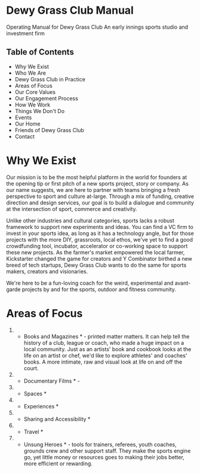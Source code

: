 # Dewy Grass Club Manual
Operating Manual for Dewy Grass Club
An early innings sports studio and investment firm

## Table of Contents
- Why We Exist
- Who We Are
- Dewy Grass Club in Practice
- Areas of Focus
- Our Core Values
- Our Engagement Process
- How We Work
- Things We Don't Do
- Events
- Our Home
- Friends of Dewy Grass Club
- Contact

# Why We Exist
Our mission is to be the most helpful platform in the world for founders at the opening tip or first pitch of a new sports project, story or company. As our name suggests, we are here to partner with teams bringing a fresh perspective to sport and culture at-large. Through a mix of funding, creative direction and design services, our goal is to build a dialogue and community at the intersection of sport, commerce and creativity.

Unlike other industries and cultural categories, sports lacks a robust framework to support new experiments and ideas. You can find a VC firm to invest in your sports idea, as long as it has a technology angle, but for those projects with the more DIY, grassroots, local ethos, we've yet to find a good crowdfunding tool, incubator, accelerator or co-working space to support these new projects. As the farmer's market empowered the local farmer, Kickstarter changed the game for creators and Y Combinator birthed a new breed of tech startups, Dewy Grass Club wants to do the same for sports makers, creators and visionaries.

We're here to be a fun-loving coach for the weird, experimental and avant-garde projects by and for the sports, outdoor and fitness community.

# Areas of Focus

1. * Books and Magazines * - printed matter matters. It can help tell the history of a club, league or coach, who made a huge impact on a local community. Just as an artists' book and cookbook looks at the life on an artist or chef, we'd like to explore athletes' and coaches' books. A more intimate, raw and visual look at life on and off the court. 
2. * Documentary Films * - 
3. * Spaces *
4. * Experiences *
5. * Sharing and Accessibility *
6. * Travel *
7. * Unsung Heroes * - tools for trainers, referees, youth coaches, grounds crew and other support staff. They make the sports engine go, yet little money or resources goes to making their jobs better, more efficient or rewarding.

